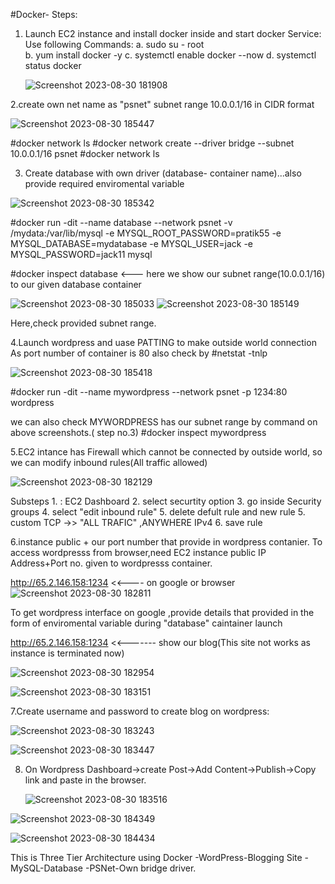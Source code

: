 #Docker-
Steps:

1. Launch EC2 instance and install docker inside and start docker Service:
Use following Commands:
      a. sudo su - root               
      b. yum install docker -y
      c. systemctl enable  docker --now
      d. systemctl status docker

   ![Screenshot 2023-08-30 181908](https://github.com/pratikshashinde55/agricultural_bot/assets/61465971/c919913b-aa92-448a-97f3-7a61165a0451)

2.create own net name as "psnet"
        subnet range 10.0.0.1/16 in CIDR format
        
  ![Screenshot 2023-08-30 185447](https://github.com/pratikshashinde55/agricultural_bot/assets/61465971/bc2e8ddd-5f80-42f6-90a4-0f44bc5607be)
      

#docker network ls
#docker network create --driver bridge --subnet 10.0.0.1/16  psnet
#docker network ls



3. Create database with own driver (database- container name)...also provide required enviromental variable

 ![Screenshot 2023-08-30 185342](https://github.com/pratikshashinde55/agricultural_bot/assets/61465971/2e1f0892-4059-4b02-b876-f91907d4bd7b)

#docker run -dit --name database --network psnet -v /mydata:/var/lib/mysql -e MYSQL_ROOT_PASSWORD=pratik55  -e MYSQL_DATABASE=mydatabase  -e MYSQL_USER=jack  -e MYSQL_PASSWORD=jack11 mysql

#docker inspect database   <--- here we show our subnet range(10.0.0.1/16) to our given database container

![Screenshot 2023-08-30 185033](https://github.com/pratikshashinde55/agricultural_bot/assets/61465971/0188840f-d021-4d93-b3dc-acb4f5951ddd)
![Screenshot 2023-08-30 185149](https://github.com/pratikshashinde55/agricultural_bot/assets/61465971/491672f9-612e-4480-9fef-48cfd2c61920)

Here,check provided subnet range.

4.Launch wordpress and uase PATTING to make outside world connection 
 As port number of container is 80 also check by #netstat -tnlp
 
 ![Screenshot 2023-08-30 185418](https://github.com/pratikshashinde55/agricultural_bot/assets/61465971/67b0ad62-3774-4f05-baf9-d3c8ad45305a)

  
  #docker run -dit --name mywordpress --network psnet -p 1234:80 wordpress

we can also check MYWORDPRESS has our subnet range by command on above screenshots.( step no.3)
#docker inspect mywordpress

5.EC2 intance has Firewall which cannot be connected by outside world, so we can modify inbound rules(All traffic allowed)

![Screenshot 2023-08-30 182129](https://github.com/pratikshashinde55/agricultural_bot/assets/61465971/f5cb4732-1715-4a23-89da-92f825f1ec81)

Substeps
     1. : EC2 Dashboard 
     2. select securtity option 
     3. go inside Security groups
     4. select "edit inbound rule"
     5. delete defult rule and new rule
     5. custom TCP ->> "ALL TRAFIC" ,ANYWHERE IPv4
     6. save rule


6.instance public + our port number that provide in wordpress contanier.
To access wordpresss from browser,need EC2 instance public IP Address+Port no. given to wordpresss container.

  http://65.2.146.158:1234  <<---- on google or browser
![Screenshot 2023-08-30 182811](https://github.com/pratikshashinde55/Three-Tier-Architecture/assets/61465971/10362dc7-d157-4d81-801e-109dada0e487)

To get wordpress interface on google ,provide details that provided in the form of enviromental variable during "database" caintainer launch

http://65.2.146.158:1234 <<------- show our blog(This site not works as instance is terminated now)

![Screenshot 2023-08-30 182954](https://github.com/pratikshashinde55/Three-Tier-Architecture/assets/61465971/373ccfce-737e-4d25-adb9-67e718b13eed)

![Screenshot 2023-08-30 183151](https://github.com/pratikshashinde55/Three-Tier-Architecture/assets/61465971/274b58bf-662d-471e-b30d-0377d9ac259d)

7.Create username and password to create blog on wordpress:

![Screenshot 2023-08-30 183243](https://github.com/pratikshashinde55/Three-Tier-Architecture/assets/61465971/252d4b4d-25b8-42c7-a578-533c799266e7)

![Screenshot 2023-08-30 183447](https://github.com/pratikshashinde55/Three-Tier-Architecture/assets/61465971/7d416ddc-dc57-4ea2-93f0-fa2f4271e632)


8. On Wordpress Dashboard->create Post->Add Content->Publish->Copy link and paste in the browser.

   ![Screenshot 2023-08-30 183516](https://github.com/pratikshashinde55/Three-Tier-Architecture/assets/61465971/1fcf7a55-6131-4b29-93a0-e4af41897ecf)

![Screenshot 2023-08-30 184349](https://github.com/pratikshashinde55/Three-Tier-Architecture/assets/61465971/81302180-ad3f-4a8a-83c5-12f70395e70e)

![Screenshot 2023-08-30 184434](https://github.com/pratikshashinde55/Three-Tier-Architecture/assets/61465971/f112c827-0bdd-4f42-970c-1aac3e2555ac)


This is Three Tier Architecture using Docker
-WordPress-Blogging Site
-MySQL-Database
-PSNet-Own bridge driver.





 
